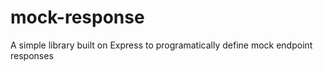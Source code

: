 # mock-response
A simple library built on Express to programatically define mock endpoint responses
